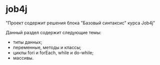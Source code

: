 # job4j
"Проект содержит решения блока "Базовый синтаксис" курса Job4j"

Данный раздел содержит следующие темы:
- типы данных;
- переменные, методы и классы;
- циклы fori и forEach, while и do-while;
- массивы.
